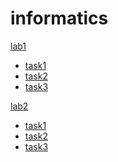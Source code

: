 # informatics
<a href='https://github.com/kirillusgudkov/informatics/tree/main/lab1'>lab1</a>
<ul>
  <li><a href='https://github.com/kirillusgudkov/informatics/tree/main/lab1'>task1</a></li>
  <li><a href='https://github.com/kirillusgudkov/informatics/tree/main/lab1'>task2</a></li>
  <li><a href='https://github.com/kirillusgudkov/informatics/tree/main/lab1'>task3</a></li>
</ul>

<a href='https://github.com/kirillusgudkov/informatics/tree/main/lab2'>lab2</a>
<ul>
  <li><a href='https://github.com/kirillusgudkov/informatics/tree/main/lab1'>task1</a></li>
  <li><a href='https://github.com/kirillusgudkov/informatics/tree/main/lab1'>task2</a></li>
  <li><a href='https://github.com/kirillusgudkov/informatics/tree/main/lab1'>task3</a></li>
</ul>
